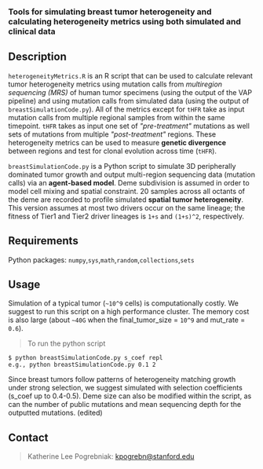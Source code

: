### Tools for simulating breast tumor heterogeneity and calculating heterogeneity metrics using both simulated and clinical data

Description
---
`heterogeneityMetrics.R` is an R script that can be used to calculate relevant tumor heterogeneity metrics using mutation calls from *multiregion sequencing (MRS)* of human tumor specimens (using the output of the VAP pipeline) and using mutation calls from simulated data (using the output of `breastSimulationCode.py`). All of the metrics except for `tHFR` take as input mutation calls from multiple regional samples from within the same timepoint. `tHFR` takes as input one set of *"pre-treatment"* mutations as well sets of mutations from multiple *"post-treatment"* regions. These heterogeneity metrics can be used to measure **genetic divergence** between regions and test for clonal evolution across time (`tHFR`).

`breastSimulationCode.py` is a Python script to simulate 3D peripherally dominated tumor growth and output multi-region sequencing data (mutation calls) via an **agent-based model**. Deme subdivision is assumed in order to model cell mixing and spatial constraint. 20 samples across all octants of the deme are recorded to profile simulated **spatial tumor heterogeneity**. This version assumes at most two drivers occur on the same lineage; the fitness of Tier1 and Tier2 driver lineages is `1+s` and `(1+s)^2`, respectively.

Requirements
---
Python packages: `numpy`,`sys`,`math`,`random`,`collections`,`sets`

Usage
---
Simulation of a typical tumor (`~10^9` cells) is computationally costly. We suggest to run this script on a high performance cluster. The memory cost is also large (about `~40G` when the final_tumor_size = `10^9` and mut_rate = `0.6`).

> To run the python script
```
$ python breastSimulationCode.py s_coef repl
e.g., python breastSimulationCode.py 0.1 2
```

Since breast tumors follow patterns of heterogeneity matching growth under strong selection, we suggest simulated with selection coefficients (s_coef up to 0.4-0.5). Deme size can also be modified within the script, as can the number of public mutations and mean sequencing depth for the outputted mutations. (edited)

Contact
--
> Katherine Lee Pogrebniak: 
> kpogrebn@stanford.edu
